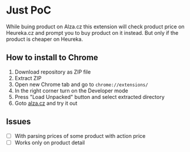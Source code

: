 # Just PoC
While buing product on Alza.cz this extension will check product price on Heureka.cz and prompt you to buy product on it instead. But only if the product is cheaper on Heureka.

## How to install to Chrome
1. Download repository as ZIP file
2. Extract ZIP 
3. Open new Chrome tab and go to `chrome://extensions/`
4. In the right corner turn on the Developer mode
5. Press "Load Unpacked" button and select extracted directory
6. Goto [alza.cz](https://alza.cz) and try it out


## Issues
- [ ] With parsing prices of some product with action price
- [ ] Works only on product detail
